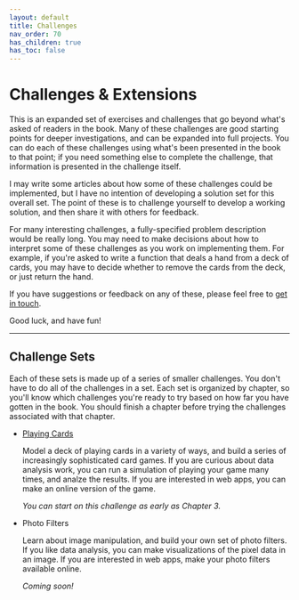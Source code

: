 ```yaml
---
layout: default
title: Challenges
nav_order: 70
has_children: true
has_toc: false
---
```


# Challenges & Extensions

This is an expanded set of exercises and challenges that go beyond what's asked of readers in the book. Many of these challenges are good starting points for deeper investigations, and can be expanded into full projects. You can do each of these challenges using what's been presented in the book to that point; if you need something else to complete the challenge, that information is presented in the challenge itself.

I may write some articles about how some of these challenges could be implemented, but I have no intention of developing a solution set for this overall set. The point of these is to challenge yourself to develop a working solution, and then share it with others for feedback.

For many interesting challenges, a fully-specified problem description would be really long. You may need to make decisions about how to interpret some of these challenges as you work on implementing them. For example, if you're asked to write a function that deals a hand from a deck of cards, you may have to decide whether to remove the cards from the deck, or just return the hand.

If you have suggestions or feedback on any of these, please feel free to [get in touch](/).

Good luck, and have fun!

---

## Challenge Sets

Each of these sets is made up of a series of smaller challenges. You don't have to do all of the challenges in a set. Each set is organized by chapter, so you'll know which challenges you're ready to try based on how far you have gotten in the book. You should finish a chapter before trying the challenges associated with that chapter.

- [Playing Cards](../playing_cards/)

    Model a deck of playing cards in a variety of ways, and build a series of increasingly sophisticated card games. If you are curious about data analysis work, you can run a simulation of playing your game many times, and analze the results. If you are interested in web apps, you can make an online version of the game.

    *You can start on this challenge as early as Chapter 3.*

- Photo Filters

    Learn about image manipulation, and build your own set of photo filters. If you like data analysis, you can make visualizations of the pixel data in an image. If you are interested in web apps, make your photo filters available online.

    *Coming soon!*